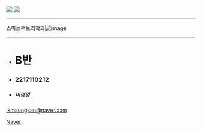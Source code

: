 <img src="https://capsule-render.vercel.app/api?type=waving&color=auto&height=300&section=header&text=창원%20폴리텍&fontSize=90" />
<img src="https://img.shields.io/badge/SmartFactory-007396 style=flat&logo=Java&logoColor=white"/>

-------------





스마트팩토리학과![image](https://user-images.githubusercontent.com/111823019/194746549-112c8c12-4da3-44a5-b65a-1974b0aed5a9.png)

-------------
+ # B반
- ### 2217110212
* ##### 이경명
lkmsungsan@naver.com


[Naver](https://naver.com, "naver link")

